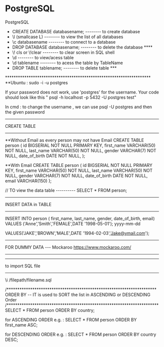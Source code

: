 # PostgreSQL
PostgreSQL
<ul>
<li>CREATE DATABASE databasename; -------- to create database
<li>\l (smallcase L)              -------- to view the list of all databases
<li>\c databasename               -------- to connect to a database
<li>DROP DATABASE databasename;   -------- to delete the database ****
<li>\! cls   or \!clear           -------- to clear screen in SQL shell
<li>\d                            -------- to view/acess table 
<li>\d tablename                  -------- to acess the table by TableName
<li>DROP TABLE tablename;         -------- to delete table ***

</ul>
********************************************************************
**Ubuntu : sudo -i -u postgres

If your password does not work, use 'postgres' for the username.  Your code should look like this " psql -h localhost -p 5432 -U postgres test"

In cmd : to change the username , we can use psql -U postgres and then the given password

********************************************************************
CREATE TABLE 
********************************************************************
**Without Email as every person may not have Email
CREATE TABLE person (
    id BIGSERIAL NOT NULL PRIMARY KEY,
    first_name VARCHAR(50) NOT NULL,
    last_name VARCHAR(50) NOT NULL,
    gender VARCHAR(7) NOT NULL,
    date_of_birth DATE NOT NULL,
);

**With Email
CREATE TABLE person (     id BIGSERIAL NOT NULL PRIMARY KEY,
    first_name VARCHAR(50) NOT NULL,
    last_name VARCHAR(50) NOT NULL,
    gender VARCHAR(7) NOT NULL,
    date_of_birth DATE NOT NULL,
    email VARCHAR(150)
);

// TO view the data table ----------
SELECT * FROM person;


****************************************************************************
INSERT DATA in TABLE
***************************************************************************

INSERT INTO person (
first_name,
last_name,
gender,
date_of_birth,
email)
VALUES ('Anne','Smith','FEMALE',DATE '1998-05-01');
                                      yyyy-mm-dd      

VALUES('JAKE','BROWN','MALE',DATE '1994-02-03','Jake@ymail.com');

********************************************************************
FOR DUMMY DATA --- Mockaroo
<a>https://www.mockaroo.com/</a>

**************************************************************************
***********************************************************************
to import SQL file 
*******************************************************************
\i /filepath/filename.sql


/**********************************************************************
ORDER BY -- IT is used to SORT the list in ASCENDING or DESCENDING Order
/***********************************************************************
SELECT * FROM person ORDER BY country;

for  ASCENDING ORDER
e.g. : SELECT * FROM person ORDER BY first_name ASC;

for DESCENDING ORDER
e.g. : SELECT * FROM person ORDER BY country DESC;




